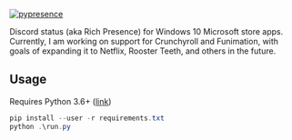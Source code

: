 
[![pypresence](https://img.shields.io/badge/using-pypresence-00bb88.svg?style=for-the-badge&logo=discord&logoWidth=20)](https://github.com/qwertyquerty/pypresence)


Discord status (aka Rich Presence) for Windows 10 Microsoft store apps.
Currently, I am working on support for Crunchyroll and Funimation, with
goals of expanding it to Netflix, Rooster Teeth, and others in the future.


## Usage
Requires Python 3.6+ ([link](https://www.python.org/downloads/release/python-370/))
```powershell
pip install --user -r requirements.txt
python .\run.py
```
